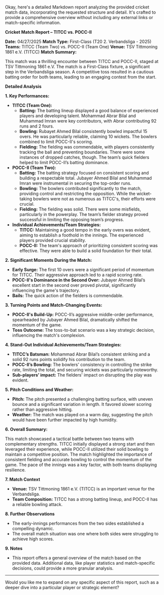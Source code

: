 Okay, here's a detailed Markdown report analyzing the provided cricket match data, incorporating the requested structure and detail.  It's crafted to provide a comprehensive overview without including any external links or match-specific information.

**Cricket Match Report – TITCC vs. POCC-II**

**Date:** 04/27/2025
**Match Type:** First-Class (T20 2. Verbandsliga - 2025)
**Teams:** TITCC (Team Two) vs. POCC-II (Team One)
**Venue:** TSV Tittmoning 1861 e.V. (TITCC)
**Match Summary:**

This match was a thrilling encounter between TITCC and POCC-II, staged at TSV Tittmoning 1861 e.V. The match is a First-Class fixture, a significant step in the Verbandsliga season.  A competitive toss resulted in a cautious batting order for both teams, leading to an engaging contest from the start.

**Detailed Analysis**

**1. Key Performances:**

* **TITCC (Team One):**
    * **Batting:**  The batting lineup displayed a good balance of experienced players and developing talent.  Mohammad Abrar Bilal and Muhammad Imran were key contributors, with Abrar contributing 92 runs and 2 fours.
    * **Bowling:**  Rubayet Ahmed Bilal consistently bowled impactful 15 overs. He was particularly reliable, claiming 10 wickets.  The bowlers combined to limit POCC-II's scoring.
    * **Fielding:** The fielding was commendable, with players consistently tracking the ball and preventing boundaries. There were some instances of dropped catches, though.  The team’s quick fielders helped to limit POCC-II’s batting dominance.
* **POCC-II (Team Two):**
    * **Batting:**  The batting strategy focused on consistent scoring and building a respectable total. Jubayer Ahmed Bilal and Muhammad Imran were instrumental in securing the top-order runs.
    * **Bowling:**  The bowlers contributed significantly to the match, providing control and restricting the opposition.  While the wicket-taking bowlers were not as numerous as TITCC's, their efforts were crucial.
    * **Fielding:** The fielding was solid.  There were some misfields, particularly in the powerplay.  The team’s fielder strategy proved successful in limiting the opposing team’s progress.
* **Individual Achievements/Team Strategies:**
    * **TITCC:** Maintaining a good tempo in the early overs was evident, aiming to establish a foothold in the innings.  The experienced players provided crucial stability.
    * **POCC-II:**  The team's approach of prioritizing consistent scoring was effective.  They were able to build a solid foundation for their total.

**2. Significant Moments During the Match:**

* **Early Surge:**  The first 10 overs were a significant period of momentum for TITCC. Their aggressive approach led to a rapid scoring rate.
* **POCC-II's Dominance in the Second Over:** Jubayer Ahmed Bilal’s excellent start in the second over proved pivotal, significantly influencing the game's trajectory.
* **Bails:** The quick action of the fielders is commendable.

**3. Turning Points and Match-Changing Events:**

* **POCC-II's Build-Up:** POCC-II’s aggressive middle-order performance, spearheaded by Jubayer Ahmed Bilal, dramatically shifted the momentum of the game.
* **Toss Outcome:** The toss-to-bat scenario was a key strategic decision, influencing the match's complexion.

**4. Stand-Out Individual Achievements/Team Strategies:**

* **TITCC’s Batsman:** Mohammad Abrar Bilal’s consistent striking and a solid 92 runs points solidify his contribution to the team.
* **POCC-II’s Bowling:** The bowlers' consistency in controlling the strike rate, limiting the total, and securing wickets was particularly noteworthy.
* **Sub-players’ impact:** The fielders' impact on disrupting the play was evident.


**5. Pitch Conditions and Weather:**

* **Pitch:** The pitch presented a challenging batting surface, with uneven bounce and a significant variation in length.  It favored slower scoring rather than aggressive hitting.
* **Weather:**  The match was played on a warm day, suggesting the pitch would have been further impacted by high humidity.


**6. Overall Summary:**

This match showcased a tactical battle between two teams with complementary strengths.  TITCC initially displayed a strong start and then leveraged their experience, while POCC-II utilized their solid bowling to maintain a competitive position. The match highlighted the importance of consistent fielding and accurate bowling to control the momentum of the game. The pace of the innings was a key factor, with both teams displaying resilience.

**7. Match Context**

* **Venue:** TSV Tittmoning 1861 e.V. (TITCC) is an important venue for the Verbandsliga.
* **Team Composition:**  TITCC has a strong batting lineup, and POCC-II has a reliable bowling attack.

**8. Further Observations**

*  The early-innings performances from the two sides established a compelling dynamic.
* The overall match situation was one where both sides were struggling to achieve high scores.

**9.  Notes**

* This report offers a general overview of the match based on the provided data. Additional data, like player statistics and match-specific decisions, could provide a more granular analysis.

---

Would you like me to expand on any specific aspect of this report, such as a deeper dive into a particular player or strategic element?
